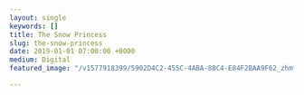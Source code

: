 ```yaml
---
layout: single
keywords: []
title: The Snow Princess
slug: the-snow-princess
date: 2019-01-01 07:00:00 +0000
medium: Digital
featured_image: "/v1577918399/5902D4C2-455C-4ABA-88C4-E84F2BAA9F62_zhmfqa.jpg"

---
```

